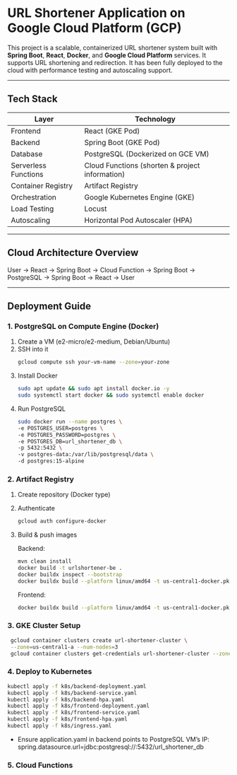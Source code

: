 # URL Shortener Application on Google Cloud Platform (GCP)

This project is a scalable, containerized URL shortener system built with **Spring Boot**, **React**, **Docker**, and **Google Cloud Platform** services. It supports URL shortening and redirection. It has been fully deployed to the cloud with performance testing and autoscaling support.

---

## Tech Stack

| Layer         | Technology |
|---------------|------------|
| Frontend      | React (GKE Pod) |
| Backend       | Spring Boot (GKE Pod) |
| Database      | PostgreSQL (Dockerized on GCE VM) |
| Serverless Functions    | Cloud Functions (shorten & project information) |
| Container Registry | Artifact Registry |
| Orchestration | Google Kubernetes Engine (GKE) |
| Load Testing  | Locust |
| Autoscaling   | Horizontal Pod Autoscaler (HPA) |

---

## Cloud Architecture Overview

User -> React -> Spring Boot -> Cloud Function -> Spring Boot -> PostgreSQL -> Spring Boot -> React -> User

---

## Deployment Guide

### 1. PostgreSQL on Compute Engine (Docker)

1. Create a VM (e2-micro/e2-medium, Debian/Ubuntu)
2. SSH into it
   ```bash
   gcloud compute ssh your-vm-name --zone=your-zone
   ```
3. Install Docker
   ```bash
   sudo apt update && sudo apt install docker.io -y
   sudo systemctl start docker && sudo systemctl enable docker
   ```
4. Run PostgreSQL
   ```bash
   sudo docker run --name postgres \
   -e POSTGRES_USER=postgres \
   -e POSTGRES_PASSWORD=postgres \
   -e POSTGRES_DB=url_shortener_db \
   -p 5432:5432 \
   -v postgres-data:/var/lib/postgresql/data \
   -d postgres:15-alpine
   ```

### 2. Artifact Registry

1. Create repository (Docker type)
2. Authenticate
   ```bash
   gcloud auth configure-docker
   ```
3. Build & push images

   Backend:
   
   ```bash
   mvn clean install
   docker build -t urlshortener-be .
   docker buildx inspect --bootstrap
   docker buildx build --platform linux/amd64 -t us-central1-docker.pkg.dev/urlshortener-project-460318/url-shortener-repo/urlshortener-backend:latest --push .
   ```
   
   Frontend:
   
   ```bash
   docker buildx build --platform linux/amd64 -t us-central1-docker.pkg.dev/urlshortener-project-460318/url-shortener-repo/urlshortener-frontend:latest --push .
   ```

### 3. GKE Cluster Setup

  ```bash
   gcloud container clusters create url-shortener-cluster \
   --zone=us-central1-a --num-nodes=3
   gcloud container clusters get-credentials url-shortener-cluster --zone=us-central1-a
   ```

### 4. Deploy to Kubernetes

  ```bash
  kubectl apply -f k8s/backend-deployment.yaml
  kubectl apply -f k8s/backend-service.yaml
  kubectl apply -f k8s/backend-hpa.yaml
  kubectl apply -f k8s/frontend-deployment.yaml
  kubectl apply -f k8s/frontend-service.yaml
  kubectl apply -f k8s/frontend-hpa.yaml
  kubectl apply -f k8s/ingress.yaml
  ```

- Ensure application.yaml in backend points to PostgreSQL VM’s IP: spring.datasource.url=jdbc:postgresql://<VM-IP>:5432/url_shortener_db

### 5. Cloud Functions
